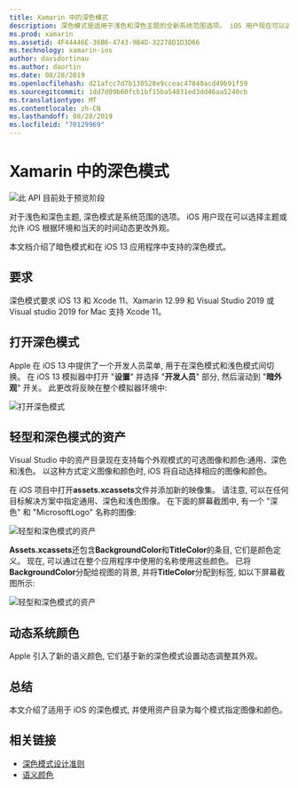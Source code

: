 ```yaml
---
title: Xamarin 中的深色模式
description: 深色模式是适用于浅色和深色主题的全新系统范围选项。 iOS 用户现在可以选择主题或允许 iOS 动态更改外观。
ms.prod: xamarin
ms.assetid: 4F44446E-36B6-4743-9B4D-32278D1D3D66
ms.technology: xamarin-ios
author: davidortinau
ms.author: daortin
ms.date: 08/28/2019
ms.openlocfilehash: d21afcc7d7b130528e9cceac47840acd49b91f59
ms.sourcegitcommit: 1dd7d09b60fcb1bf15ba54831ed3dd46aa5240cb
ms.translationtype: MT
ms.contentlocale: zh-CN
ms.lasthandoff: 08/28/2019
ms.locfileid: "70129969"
---
```

# <a name="dark-mode-in-xamarinios"></a>Xamarin 中的深色模式

![此 API 目前处于预览阶段](~/media/shared/preview.png)

对于浅色和深色主题, 深色模式是系统范围的选项。 iOS 用户现在可以选择主题或允许 iOS 根据环境和当天的时间动态更改外观。

本文档介绍了暗色模式和在 iOS 13 应用程序中支持的深色模式。

## <a name="requirements"></a>要求

深色模式要求 iOS 13 和 Xcode 11、Xamarin 12.99 和 Visual Studio 2019 或 Visual studio 2019 for Mac 支持 Xcode 11。

## <a name="turning-on-dark-mode"></a>打开深色模式

Apple 在 iOS 13 中提供了一个开发人员菜单, 用于在深色模式和浅色模式间切换。 在 iOS 13 模拟器中打开 "**设置**" 并选择 "**开发人员**" 部分, 然后滚动到 "**暗外观**" 开关。 此更改将反映在整个模拟器环境中:

![打开深色模式](dark-mode-images/LightAndDark_DeveloperSetting.png)

## <a name="assets-for-light-and-dark-modes"></a>轻型和深色模式的资产

Visual Studio 中的资产目录现在支持每个外观模式的可选图像和颜色:通用、深色和浅色。 以这种方式定义图像和颜色时, iOS 将自动选择相应的图像和颜色。

在 iOS 项目中打开**assets.xcassets**文件并添加新的映像集。 请注意, 可以在任何目标解决方案中指定通用、深色和浅色图像。 在下面的屏幕截图中, 有一个 "深色" 和 "MicrosoftLogo" 名称的图像:

![轻型和深色模式的资产](dark-mode-images/LightAndDark_AssetCatalog2.png)

**Assets.xcassets**还包含**BackgroundColor**和**TitleColor**的条目, 它们是颜色定义。 现在, 可以通过在整个应用程序中使用的名称使用这些颜色。 已将**BackgroundColor**分配给视图的背景, 并将**TitleColor**分配到标签, 如以下屏幕截图所示:

![轻型和深色模式的资产](dark-mode-images/LightAndDark_01.png)

## <a name="dynamic-system-colors"></a>动态系统颜色

Apple 引入了新的语义颜色, 它们基于新的深色模式设置动态调整其外观。

## <a name="summary"></a>总结

本文介绍了适用于 iOS 的深色模式, 并使用资产目录为每个模式指定图像和颜色。

## <a name="related-links"></a>相关链接

- [深色模式设计准则](https://developer.apple.com/design/human-interface-guidelines/ios/visual-design/dark-mode/)
- [语义颜色](https://developer.apple.com/design/human-interface-guidelines/ios/visual-design/color/#dynamic-system-colors)
